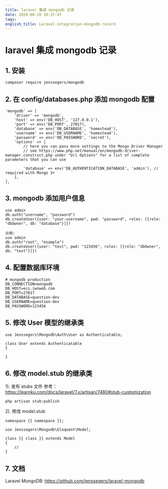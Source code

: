 ```yaml
---
title: laravel 集成 mongodb 记录
date: 2020-08-20 10:37:47
tags:
english_title: Laravel-integration-mongodb-record
---
```


# laravel 集成 mongodb 记录

## 1. 安装

`composer require jenssegers/mongodb`

## 2. 在 config/databases.php 添加 mongodb 配置

```
'mongodb' => [
    'driver' => 'mongodb',
    'host' => env('DB_HOST', '127.0.0.1'),
    'port' => env('DB_PORT', 27017),
    'database' => env('DB_DATABASE', 'homestead'),
    'username' => env('DB_USERNAME', 'homestead'),
    'password' => env('DB_PASSWORD', 'secret'),
    'options' => [
        // here you can pass more settings to the Mongo Driver Manager
        // see https://www.php.net/manual/en/mongodb-driver-manager.construct.php under "Uri Options" for a list of complete parameters that you can use

        'database' => env('DB_AUTHENTICATION_DATABASE', 'admin'), // required with Mongo 3+
    ],
],
```

## 3. mongodb 添加用户信息

```
use admin
db.auth("username", "password")
db.createUser({user: "your-username", pwd: "password", roles: [{role: "dbOwner", db: "database"}]})

示例:
use admin
db.auth("root", "example")
db.createUser({user: "test", pwd: "123456", roles: [{role: "dbOwner", db: "test"}]})
```

## 4. 配置数据库环境

```
# mongodb production
DB_CONNECTION=mongodb
DB_HOST=ecs.iwnweb.com
DB_PORT=27017
DB_DATABASE=question-dev
DB_USERNAME=question-dev
DB_PASSWORD=123456
```

## 5. 修改 User 模型的继承类

```
use Jenssegers\Mongodb\Auth\User as Authenticatable;

class User extends Authenticatable
{

}
```

## 6. 修改 model.stub 的继承类

1). 发布 stubs 文件
参考： https://learnku.com/docs/laravel/7.x/artisan/7480#stub-customization

`php artisan stub:publish`

2). 修改 model.stub

```
namespace {{ namespace }};

use Jenssegers\Mongodb\Eloquent\Model;

class {{ class }} extends Model
{
    //
}
```

## 7. 文档

Laravel MongoDB: https://github.com/jenssegers/laravel-mongodb
